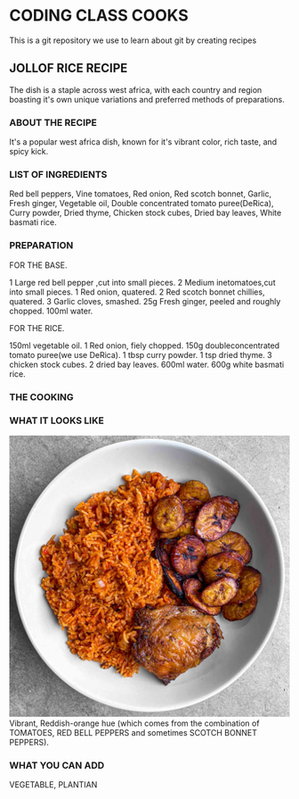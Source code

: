 # CODING CLASS COOKS
This is a git repository we use to learn about git by creating recipes

## JOLLOF RICE RECIPE
The dish is a staple across west africa, with each country and region boasting it's own unique variations and preferred methods of preparations.

### ABOUT THE RECIPE
It's a popular west africa dish, known for it's vibrant color, rich taste, and spicy kick.

### LIST OF INGREDIENTS
Red bell peppers, Vine tomatoes, Red onion, Red scotch bonnet, Garlic, Fresh ginger, Vegetable oil, Double concentrated tomato puree(DeRica), Curry powder, Dried thyme, Chicken stock cubes, Dried bay leaves, White basmati rice.

### PREPARATION

FOR THE BASE.

1 Large red bell pepper ,cut into small pieces.
2 Medium inetomatoes,cut into small pieces.
1 Red onion, quatered.
2 Red scotch bonnet chillies, quatered.
3 Garlic cloves, smashed.
25g  Fresh ginger, peeled and roughly chopped.
100ml water.

FOR THE RICE.

150ml vegetable oil.
1 Red onion, fiely chopped.
150g doubleconcentrated tomato puree(we use DeRica).
1 tbsp curry powder.
1 tsp dried thyme.
3 chicken stock cubes.
2 dried bay leaves.
600ml water.
600g white basmati rice.

### THE COOKING


### WHAT IT LOOKS LIKE

![Jollof rice with fried plantian and Chicken](jollof-rice.jpg)
Vibrant, Reddish-orange hue (which comes from the combination of TOMATOES, RED BELL PEPPERS and sometimes SCOTCH BONNET PEPPERS).

### WHAT YOU CAN ADD
VEGETABLE, PLANTIAN